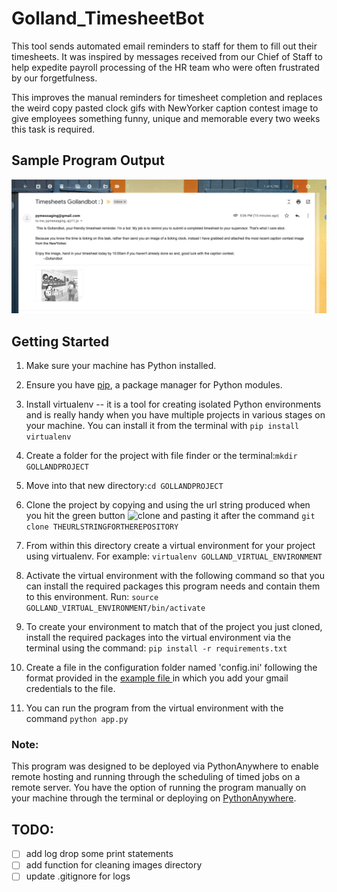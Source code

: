 # Golland_TimesheetBot
This tool sends automated email reminders to staff for them to fill out their timesheets. It was inspired by messages received from our Chief of Staff to help expedite payroll processing of the HR team who were often frustrated by our forgetfulness.   

This improves the manual reminders for timesheet completion and replaces the weird copy pasted clock gifs with NewYorker caption contest image to give employees something funny, unique and memorable every two weeks this task is required.

## Sample Program Output
![program output email](https://github.com/brl1906/timesheets_gollandbot/blob/master/images/example_output.png)



## Getting Started
1. Make sure your machine has Python installed.
2. Ensure you have [pip](https://pypi.org/project/pip/), a package manager for Python modules.  
2. Install virtualenv -- it is a tool for creating isolated Python environments and is really handy when you have multiple projects in various stages on your machine.  You can install it from the terminal with ```pip install virtualenv```

3. Create a folder for the project with file finder or the terminal:```mkdir GOLLANDPROJECT```

4. Move into that new directory:```cd GOLLANDPROJECT```

5. Clone the project by copying and using the url string produced when you hit the green button ![clone](https://github.com/brl1906/timesheets_gollandbot/blob/master/images/clone_button.png&s=200) and pasting it after the command ```git clone THEURLSTRINGFORTHEREPOSITORY```

5. From within this directory create a virtual environment for your project using virtualenv. For example: ```virtualenv GOLLAND_VIRTUAL_ENVIRONMENT```

6. Activate the virtual environment with the following command so that you can install the required packages this program needs and contain them to this environment. Run: ```source GOLLAND_VIRTUAL_ENVIRONMENT/bin/activate```

7. To create your environment to match that of the project you just cloned, install the required packages into the virtual environment via the terminal using the command: ```pip install -r requirements.txt```

8. Create a file in the configuration folder named 'config.ini' following the format provided in the [example file ](https://github.com/brl1906/timesheets_gollandbot/blob/master/configuration/example_config_file.txt) in which you add your gmail credentials to the file.

9. You can run the program from the virtual environment with the command ```python app.py```

### Note:
This program was designed to be deployed via PythonAnywhere to enable remote hosting and running through the scheduling of timed jobs on a remote server.  You have the option of running the program manually on your machine through the terminal or deploying on [PythonAnywhere](https://help.pythonanywhere.com/pages/).  


## TODO:
* [ ] add log drop some print statements
* [ ] add function for cleaning images directory
* [ ] update .gitignore for logs
